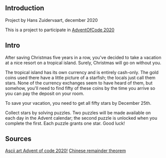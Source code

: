 ## Introduction
Project by Hans Zuidervaart, december 2020

This is a project to participate in [AdventOfCode 2020](https://adventofcode.com/2020)

## Intro
After saving Christmas five years in a row, 
you've decided to take a vacation at a nice resort on a tropical island. 
Surely, Christmas will go on without you.

The tropical island has its own currency and is entirely cash-only. 
The gold coins used there have a little picture of a starfish; the locals just call them stars. 
None of the currency exchanges seem to have heard of them, but somehow, 
you'll need to find fifty of these coins by the time you arrive so you can pay the deposit on your room.

To save your vacation, you need to get all fifty stars by December 25th.

Collect stars by solving puzzles. 
Two puzzles will be made available on each day in the Advent calendar; 
the second puzzle is unlocked when you complete the first. Each puzzle grants one star. Good luck!

## Sources
[Ascii art Advent of code 2020!](http://patorjk.com/software/taag/#p=display&f=Epic&t=Advent%20of%20code%202020!)
[Chinese remainder theorem](https://math.stackexchange.com/questions/3088578/find-the-smallest-natural-number-using-chinese-remainder-theorem)

